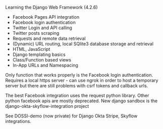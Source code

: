 Learning the Django Web Framework (4.2.6)
- Facebook Pages API integration
- Facebook login authentication
- Twitter Login and API calling
- Twitter posts scraping
- Requests and remote data retrieval
- (Dynamic) URL routing, local SQlite3 database storage and retrieval
- HTML, JavaScript 
- Django templating basics
- Class/Function based views
- In-App URLs and Namespacing

Only function that works properly is the Facebook login authentication.
Requires a local https server - can use ngrok in order to host a temporary server but there are still problems with  csrf tokens and callback urls.

The best Facebook integration uses the request python library. Other python facebook apis are mostly deprecated. 
New django sandbox is the django-okta-skyflow-integration project

See DOSSI-demo (now private) for Django Okta Stripe, Skyflow integrations.
